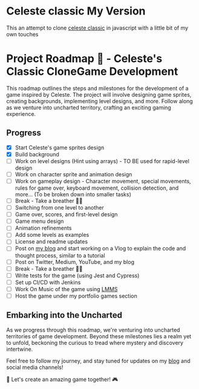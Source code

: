 # Celeste classic My Version

This an attempt to clone [celeste classic](https://mattmakesgames.itch.io/celesteclassic) in javascript with a little bit of my own touches

# Project Roadmap 🚀 - Celeste's Classic CloneGame Development

This roadmap outlines the steps and milestones for the development of a game inspired by Celeste. The project will involve designing game sprites, creating backgrounds, implementing level designs, and more. Follow along as we venture into uncharted territory, crafting an exciting gaming experience.

## Progress

- [x] Start Celeste's game sprites design
- [x] Build background
- [ ] Work on level designs (Hint using arrays) - TO BE used for rapid-level design
- [ ] Work on character sprite and animation design
- [ ] Work on gameplay design - Character movement, special movements, rules for game over, keyboard movement, collision detection, and more... (To be broken down into smaller tasks)
- [ ] Break - Take a breather 😮‍💨
- [ ] Switching from one level to another
- [ ] Game over, scores, and first-level design
- [ ] Game menu design
- [ ] Animation refinements
- [ ] Add some levels as examples
- [ ] License and readme updates
- [ ] Post on [my blog](https://www.notion.so/My-Portfolio-Update-805e0a494f9344318646ac65cabc3b6e?pvs=21) and start working on a Vlog to explain the code and thought process, similar to a tutorial
- [ ] Post on Twitter, Medium, YouTube, and my blog
- [ ] Break - Take a breather 😮‍💨
- [ ] Write tests for the game (using Jest and Cypress)
- [ ] Set up CI/CD with Jenkins
- [ ] Work On Music of the game using [LMMS]()
- [ ] Host the game under my portfolio games section

## Embarking into the Uncharted

As we progress through this roadmap, we're venturing into uncharted territories of game development. Beyond these milestones lies a realm yet to unfold, beckoning the curious to tread where mystery and discovery intertwine.

Feel free to follow my journey, and stay tuned for updates on my [blog](https://medium.com/@edwinchebiikibet) and social media channels!

🚀 Let's create an amazing game together! 🎮
